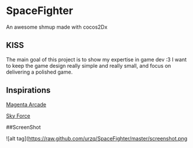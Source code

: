 # SpaceFighter
An awesome shmup made with cocos2Dx

## KISS
The main goal of this project is to show my expertise in game dev :3
I want to keep the game design really simple and really small, and focus
on delivering a polished game.

## Inspirations

[Magenta Arcade](https://itunes.apple.com/fr/app/magenta-arcade/id970612385?mt=8)

[Sky Force](https://itunes.apple.com/fr/app/sky-force-2014/id717233547?mt=8)


##ScreenShot

![alt tag](https://raw.github.com/urzq/SpaceFighter/master/screenshot.png